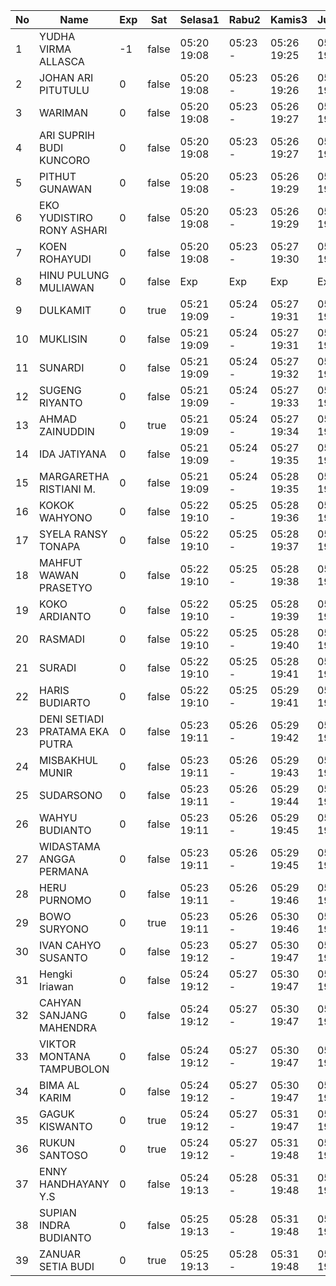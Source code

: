| No | Name | Exp | Sat | Selasa1 | Rabu2 | Kamis3 | Jumat4 | Sabtu5 | Senin7 | Selasa8 | Rabu9 | Kamis10 | Jumat11 | Sabtu12 |
|-----|-----|-----|-----|-----|-----|-----|-----|-----|-----|-----|-----|-----|-----|-----|
| 1 | YUDHA VIRMA ALLASCA | -1 | false | 05:20 19:08 | 05:23 - | 05:26 19:25 | 05:24 19:12 | -- | 05:06 19:25 | 05:25 19:12 | 05:27 19:18 | 05:20 19:14 | 05:00 19:06 | -- |
| 2 | JOHAN ARI PITUTULU | 0 | false | 05:20 19:08 | 05:23 - | 05:26 19:26 | 05:24 19:12 | -- | 05:06 19:25 | 05:25 19:12 | 05:27 19:18 | 05:20 19:14 | 05:00 19:06 | -- |
| 3 | WARIMAN | 0 | false | 05:20 19:08 | 05:23 - | 05:26 19:27 | 05:24 19:12 | -- | 05:06 19:25 | 05:25 19:12 | 05:27 19:18 | 05:20 19:14 | 05:00 19:06 | -- |
| 4 | ARI SUPRIH BUDI KUNCORO | 0 | false | 05:20 19:08 | 05:23 - | 05:26 19:27 | 05:24 19:12 | -- | 05:06 19:25 | 05:25 19:12 | 05:27 19:18 | 05:20 19:14 | 05:00 19:06 | -- |
| 5 | PITHUT GUNAWAN | 0 | false | 05:20 19:08 | 05:23 - | 05:26 19:29 | 05:24 19:12 | -- | 05:06 19:25 | 05:25 19:12 | 05:27 19:18 | 05:20 19:14 | 05:00 19:06 | -- |
| 6 | EKO YUDISTIRO RONY ASHARI | 0 | false | 05:20 19:08 | 05:23 - | 05:26 19:29 | 05:24 19:12 | -- | 05:06 19:25 | 05:25 19:12 | 05:27 19:19 | 05:20 19:14 | 05:00 19:06 | -- |
| 7 | KOEN ROHAYUDI | 0 | false | 05:20 19:08 | 05:23 - | 05:27 19:30 | 05:25 19:12 | -- | 05:06 19:25 | 05:25 19:12 | 05:27 19:19 | 05:20 19:14 | 05:00 19:06 | -- |
| 8 | HINU PULUNG MULIAWAN | 0 | false | Exp | Exp | Exp | Exp | Exp | Exp | Exp | Exp | Exp | Exp | Exp |
| 9 | DULKAMIT | 0 | true | 05:21 19:09 | 05:24 - | 05:27 19:31 | 05:25 19:13 | 05:21 19:07 | 05:07 19:26 | 05:26 19:13 | 05:28 19:19 | 05:21 19:15 | 05:01 19:07 | 05:00 19:20 |
| 10 | MUKLISIN | 0 | false | 05:21 19:09 | 05:24 - | 05:27 19:31 | 05:25 19:13 | -- | 05:07 19:26 | 05:26 19:13 | 05:28 19:19 | 05:21 19:15 | 05:01 19:07 | -- |
| 11 | SUNARDI | 0 | false | 05:21 19:09 | 05:24 - | 05:27 19:32 | 05:25 19:13 | -- | 05:07 19:26 | 05:26 19:13 | 05:28 19:19 | 05:21 19:15 | 05:01 19:07 | -- |
| 12 | SUGENG RIYANTO | 0 | false | 05:21 19:09 | 05:24 - | 05:27 19:33 | 05:25 19:13 | -- | 05:07 19:26 | 05:26 19:13 | 05:28 19:20 | 05:21 19:15 | 05:01 19:07 | -- |
| 13 | AHMAD ZAINUDDIN | 0 | true | 05:21 19:09 | 05:24 - | 05:27 19:34 | 05:25 19:13 | 05:21 19:07 | 05:07 19:26 | 05:26 19:13 | 05:28 19:20 | 05:21 19:15 | 05:01 19:07 | 05:00 19:20 |
| 14 | IDA JATIYANA | 0 | false | 05:21 19:09 | 05:24 - | 05:27 19:35 | 05:26 19:13 | -- | 05:07 19:26 | 05:26 19:13 | 05:28 19:20 | 05:21 19:15 | 05:01 19:07 | -- |
| 15 | MARGARETHA RISTIANI M. | 0 | false | 05:21 19:09 | 05:24 - | 05:28 19:35 | 05:26 19:13 | -- | 05:07 19:26 | 05:26 19:13 | 05:28 19:20 | 05:21 19:16 | 05:01 19:07 | -- |
| 16 | KOKOK WAHYONO | 0 | false | 05:22 19:10 | 05:25 - | 05:28 19:36 | 05:26 19:14 | -- | 05:08 19:27 | 05:27 19:14 | 05:29 19:20 | 05:22 19:16 | 05:02 19:08 | -- |
| 17 | SYELA RANSY TONAPA | 0 | false | 05:22 19:10 | 05:25 - | 05:28 19:37 | 05:26 19:14 | -- | 05:08 19:27 | 05:27 19:14 | 05:29 19:20 | 05:22 19:16 | 05:02 19:08 | -- |
| 18 | MAHFUT WAWAN PRASETYO | 0 | false | 05:22 19:10 | 05:25 - | 05:28 19:38 | 05:26 19:14 | -- | 05:08 19:27 | 05:27 19:14 | 05:29 19:20 | 05:22 19:16 | 05:02 19:08 | -- |
| 19 | KOKO ARDIANTO | 0 | false | 05:22 19:10 | 05:25 - | 05:28 19:39 | 05:26 19:14 | -- | 05:08 19:27 | 05:27 19:14 | 05:29 19:21 | 05:22 19:16 | 05:02 19:08 | -- |
| 20 | RASMADI | 0 | false | 05:22 19:10 | 05:25 - | 05:28 19:40 | 05:27 19:14 | -- | 05:08 19:27 | 05:27 19:14 | 05:29 19:21 | 05:22 19:16 | 05:02 19:08 | -- |
| 21 | SURADI | 0 | false | 05:22 19:10 | 05:25 - | 05:28 19:41 | 05:27 19:15 | -- | 05:08 19:27 | 05:27 19:14 | 05:29 19:21 | 05:22 19:16 | 05:02 19:08 | -- |
| 22 | HARIS BUDIARTO | 0 | false | 05:22 19:10 | 05:25 - | 05:29 19:41 | 05:27 19:15 | -- | 05:08 19:28 | 05:27 19:14 | 05:29 19:21 | 05:22 19:17 | 05:02 19:08 | -- |
| 23 | DENI SETIADI PRATAMA EKA PUTRA | 0 | false | 05:23 19:11 | 05:26 - | 05:29 19:42 | 05:27 19:15 | -- | 05:09 19:28 | 05:28 19:15 | 05:30 19:21 | 05:23 19:17 | 05:03 19:09 | -- |
| 24 | MISBAKHUL MUNIR | 0 | false | 05:23 19:11 | 05:26 - | 05:29 19:43 | 05:27 19:15 | -- | 05:09 19:28 | 05:28 19:15 | 05:30 19:21 | 05:23 19:17 | 05:03 19:09 | -- |
| 25 | SUDARSONO | 0 | false | 05:23 19:11 | 05:26 - | 05:29 19:44 | 05:27 19:15 | -- | 05:09 19:28 | 05:28 19:15 | 05:30 19:22 | 05:23 19:17 | 05:03 19:09 | -- |
| 26 | WAHYU BUDIANTO | 0 | false | 05:23 19:11 | 05:26 - | 05:29 19:45 | 05:28 19:15 | -- | 05:09 19:28 | 05:28 19:15 | 05:30 19:22 | 05:23 19:17 | 05:03 19:09 | -- |
| 27 | WIDASTAMA ANGGA PERMANA | 0 | false | 05:23 19:11 | 05:26 - | 05:29 19:45 | 05:28 19:15 | -- | 05:09 19:29 | 05:28 19:15 | 05:30 19:22 | 05:23 19:17 | 05:03 19:09 | -- |
| 28 | HERU PURNOMO | 0 | false | 05:23 19:11 | 05:26 - | 05:29 19:46 | 05:28 19:16 | -- | 05:09 19:29 | 05:28 19:15 | 05:30 19:22 | 05:23 19:18 | 05:03 19:09 | -- |
| 29 | BOWO SURYONO | 0 | true | 05:23 19:11 | 05:26 - | 05:30 19:46 | 05:28 19:16 | 05:21 19:07 | 05:09 19:29 | 05:28 19:16 | 05:30 19:22 | 05:23 19:18 | 05:03 19:09 | 05:00 19:20 |
| 30 | IVAN CAHYO SUSANTO | 0 | false | 05:23 19:12 | 05:27 - | 05:30 19:47 | 05:28 19:16 | -- | 05:10 19:29 | 05:29 19:16 | 05:31 19:22 | 05:23 19:18 | 05:04 19:10 | -- |
| 31 | Hengki Iriawan | 0 | false | 05:24 19:12 | 05:27 - | 05:30 19:47 | 05:29 19:16 | -- | 05:10 19:29 | 05:29 19:16 | 05:31 19:22 | 05:24 19:18 | 05:04 19:10 | -- |
| 32 | CAHYAN SANJANG MAHENDRA | 0 | false | 05:24 19:12 | 05:27 - | 05:30 19:47 | 05:29 19:16 | -- | 05:10 19:29 | 05:29 19:16 | 05:31 19:23 | 05:24 19:18 | 05:04 19:10 | -- |
| 33 | VIKTOR MONTANA TAMPUBOLON | 0 | false | 05:24 19:12 | 05:27 - | 05:30 19:47 | 05:29 19:16 | -- | 05:10 19:29 | 05:29 19:16 | 05:31 19:23 | 05:24 19:18 | 05:04 19:10 | -- |
| 34 | BIMA AL KARIM | 0 | false | 05:24 19:12 | 05:27 - | 05:30 19:47 | 05:29 19:17 | -- | 05:10 19:30 | 05:29 19:16 | 05:31 19:23 | 05:24 19:18 | 05:04 19:10 | -- |
| 35 | GAGUK KISWANTO | 0 | true | 05:24 19:12 | 05:27 - | 05:31 19:47 | 05:29 19:17 | 05:21 19:07 | 05:10 19:30 | 05:29 19:17 | 05:31 19:23 | 05:24 19:19 | 05:04 19:10 | 05:00 19:20 |
| 36 | RUKUN SANTOSO | 0 | true | 05:24 19:12 | 05:27 - | 05:31 19:48 | 05:29 19:17 | 05:21 19:07 | 05:10 19:30 | 05:29 19:17 | 05:31 19:23 | 05:24 19:19 | 05:04 19:10 | 05:00 19:20 |
| 37 | ENNY HANDHAYANY Y.S | 0 | false | 05:24 19:13 | 05:28 - | 05:31 19:48 | 05:29 19:17 | -- | 05:10 19:30 | 05:29 19:17 | 05:32 19:23 | 05:24 19:19 | 05:05 19:10 | -- |
| 38 | SUPIAN INDRA BUDIANTO | 0 | false | 05:25 19:13 | 05:28 - | 05:31 19:48 | 05:30 19:17 | -- | 05:11 19:30 | 05:30 19:17 | 05:32 19:23 | 05:25 19:19 | 05:05 19:11 | -- |
| 39 | ZANUAR SETIA BUDI | 0 | true | 05:25 19:13 | 05:28 - | 05:31 19:48 | 05:30 19:17 | 05:21 19:07 | 05:11 19:30 | 05:30 19:17 | 05:32 19:23 | 05:25 19:19 | 05:05 19:11 | 05:00 19:20 |
